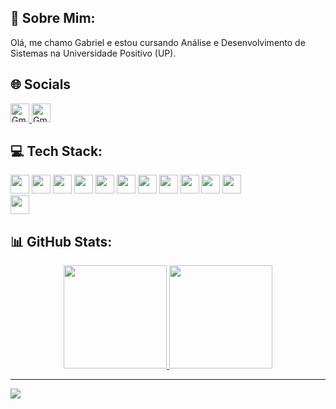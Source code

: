 ## 💫 Sobre Mim:
Olá, me chamo Gabriel e estou cursando Análise e Desenvolvimento de Sistemas na Universidade Positivo (UP).

## 🌐 Socials
<div>
  <a href="https://linkedin.com/in/gabriel-gelbcke/" target="_blank">
    <img height="30em" src="https://img.shields.io/badge/LinkedIn-%230077B5.svg?logo=linkedin&logoColor=white" alt="Gmail Badge">
  </a>
  <a href="mailto:gabriel.gelbcke16@gmail.com" target="_blank">
    <img height="30em" src="https://img.shields.io/badge/Gmail-critical?style=flat&logo=gmail&logoColor=white" alt="Gmail Badge">
  </a>
</div>

## 💻 Tech Stack:
<div>
  <img height="30em" src="https://img.shields.io/badge/c%23-%23239120.svg?style=flat&logo=csharp&logoColor=white"/>
  <img height="30em" src="https://img.shields.io/badge/java-%23ED8B00.svg?style=flat&logo=openjdk&logoColor=white"/>
  <img height="30em" src="https://img.shields.io/badge/html5-%23E34F26.svg?style=flat&logo=html5&logoColor=white"/>
  <img height="30em" src="https://img.shields.io/badge/css3-%231572B6.svg?style=flat&logo=css3&logoColor=white"/>
  <img height="30em" src="https://img.shields.io/badge/javascript-%23323330.svg?style=flat&logo=javascript&logoColor=%23F7DF1E"/>
  <img height="30em" src="https://img.shields.io/badge/php-%23777BB4.svg?style=flat&logo=php&logoColor=white"/>
  <img height="30em" src="https://img.shields.io/badge/.NET-%235C2D91.svg?style=flat&logo=.net&logoColor=white"/>
  <img height="30em" src="https://img.shields.io/badge/angular-%23DD0031.svg?style=flat&logo=angular&logoColor=white"/>
  <img height="30em" src="https://img.shields.io/badge/Node.js-%2343853D.svg?style=flat&logo=node.js&logoColor=white"/>
  <img height="30em" src="https://img.shields.io/badge/Kotlin-%237F52FF.svg?style=flat&logo=Kotlin&logoColor=white"/>
  <img height="30em" src="https://img.shields.io/badge/-SQL-%23ED8B00.svg?style=flat&&logo=MySQL&logoColor=white"/>
</div>

<div>
  
  
  <img height="30em" src="https://img.shields.io/badge/python-%233670A0.svg?style=flat&logo=python&logoColor=ffdd54"/>
</div>


##  📊 GitHub Stats:
<div align="center">
  <a href="https://github.com/gabriel-gelbcke" target="_blank" id="stats">
    <img height="165em" src="https://github-readme-stats.vercel.app/api?username=gabriel-gelbcke&hide=contribs,prs&theme=github_dark&hide_border=true" />
    <img height="165em" src="https://github-readme-stats.vercel.app/api/top-langs/?username=gabriel-gelbcke&layout=compact&theme=github_dark&hide_border=true" />
  </a>
</div>

---
<!-- [![](https://visitcount.itsvg.in/api?id=gabriel-gelbcke&icon=5&color=1)](https://visitcount.itsvg.in) -->
[![](https://visitcount.itsvg.in/api?id=gabriel-gelbcke&label=Profile%20Views&color=1&icon=5&pretty=false)](https://visitcount.itsvg.in)

<!-- Proudly created with GPRM ( https://gprm.itsvg.in ) -->
